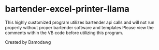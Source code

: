 bartender-excel-printer-llama
=============================

This highly customized program utilizes bartender api calls and will not run properly without proper bartender software and templates
Please view the comments within the VB code before utilizing this program.  

Created by Damodawg
